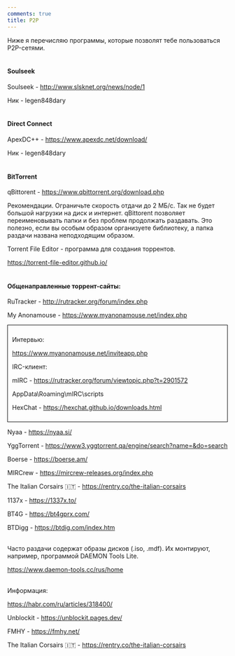 ```yaml
---
comments: true
title: P2P
---
```


Ниже я перечисляю программы, которые позволят тебе пользоваться P2P-сетями.
<br><br>

#### Soulseek

Soulseek - <http://www.slsknet.org/news/node/1>

Ник - legen848dary
<br><br>

#### Direct Connect

ApexDC++ - <https://www.apexdc.net/download/>

Ник - legen848dary
<br><br>

#### BitTorrent

qBittorent - <https://www.qbittorrent.org/download.php>

Рекомендации. Ограничьте скорость отдачи до 2 МБ/c. Так не будет большой нагрузки на диск и интернет. qBittorent позволяет переименовывать папки и без проблем продолжать раздавать. Это полезно, если вы особым образом организуете библиотеку, а папка раздачи названа неподходящим образом.

Torrent File Editor - программа для создания торрентов.

<https://torrent-file-editor.github.io/>
<br><br>

#### Общенаправленные торрент-сайты:

RuTracker - <http://rutracker.org/forum/index.php>

My Anonamouse - <https://www.myanonamouse.net/index.php>

<div style="border: 1px solid black; padding: 10px;">
<p>Интервью:</p>

<p><a href="https://www.myanonamouse.net/inviteapp.php">https://www.myanonamouse.net/inviteapp.php</a></p>

<p>IRC-клиент:</p>

<p>mIRC - <a href="https://rutracker.org/forum/viewtopic.php?t=2901572">https://rutracker.org/forum/viewtopic.php?t=2901572</a></p>

<p>AppData\Roaming\mIRC\scripts</p>

<p>HexChat - <a href="https://hexchat.github.io/downloads.html">https://hexchat.github.io/downloads.html</a></p>
</div>

Nyaa - <https://nyaa.si/>

YggTorrent - <https://www3.yggtorrent.qa/engine/search?name=&do=search>

Boerse - <https://boerse.am/>

MIRCrew - <https://mircrew-releases.org/index.php>

The Italian Corsairs 🇮🇹 - <https://rentry.co/the-italian-corsairs>

1137x - <https://1337x.to/>

BT4G - <https://bt4gprx.com/>

BTDigg - <https://btdig.com/index.htm>
<br><br>

Часто раздачи содержат образы дисков (.iso, .mdf). Их монтируют, например, программой DAEMON Tools Lite.

<https://www.daemon-tools.cc/rus/home>
<br><br>

Информация:

<https://habr.com/ru/articles/318400/>

Unblockit - <https://unblockit.pages.dev/>

FMHY - <https://fmhy.net/>

The Italian Corsairs 🇮🇹 - <https://rentry.co/the-italian-corsairs>